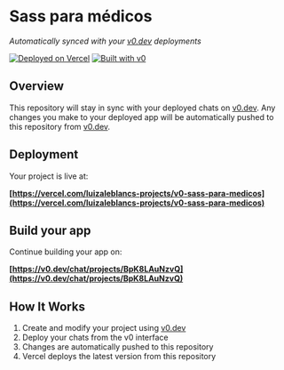 # Sass para médicos

*Automatically synced with your [v0.dev](https://v0.dev) deployments*

[![Deployed on Vercel](https://img.shields.io/badge/Deployed%20on-Vercel-black?style=for-the-badge&logo=vercel)](https://vercel.com/luizaleblancs-projects/v0-sass-para-medicos)
[![Built with v0](https://img.shields.io/badge/Built%20with-v0.dev-black?style=for-the-badge)](https://v0.dev/chat/projects/BpK8LAuNzvQ)

## Overview

This repository will stay in sync with your deployed chats on [v0.dev](https://v0.dev).
Any changes you make to your deployed app will be automatically pushed to this repository from [v0.dev](https://v0.dev).

## Deployment

Your project is live at:

**[https://vercel.com/luizaleblancs-projects/v0-sass-para-medicos](https://vercel.com/luizaleblancs-projects/v0-sass-para-medicos)**

## Build your app

Continue building your app on:

**[https://v0.dev/chat/projects/BpK8LAuNzvQ](https://v0.dev/chat/projects/BpK8LAuNzvQ)**

## How It Works

1. Create and modify your project using [v0.dev](https://v0.dev)
2. Deploy your chats from the v0 interface
3. Changes are automatically pushed to this repository
4. Vercel deploys the latest version from this repository